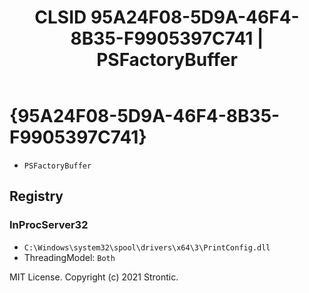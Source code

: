 ﻿---
title: "CLSID 95A24F08-5D9A-46F4-8B35-F9905397C741 | PSFactoryBuffer"
excerpt: What is COM-Object CLSID 95A24F08-5D9A-46F4-8B35-F9905397C741?
---

# {95A24F08-5D9A-46F4-8B35-F9905397C741}

* `PSFactoryBuffer`

## Registry


### InProcServer32

* `C:\Windows\system32\spool\drivers\x64\3\PrintConfig.dll`
* ThreadingModel: `Both`

MIT License. Copyright (c) 2021 Strontic.


